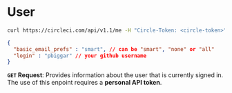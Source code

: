 # User


```sh
curl https://circleci.com/api/v1.1/me -H "Circle-Token: <circle-token>"
```

```json
{
  "basic_email_prefs" : "smart", // can be "smart", "none" or "all"
  "login" : "pbiggar" // your github username
}
```

**`GET` Request**: Provides information about the user that is currently signed in. The use of this enpoint requires a **personal API token**.



